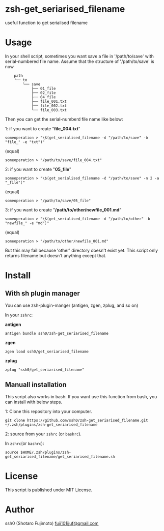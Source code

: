 # zsh-get_seriarised_filename

useful function to get serialised filename

# Usage

In your shell script, sometimes you want save a file in '/path/to/save'
with serial-numbered file name.
Assume that the structure of '/path/to/save' is now

```
    path
    └── to
        └── save
            ├── 01_file
            ├── 02_file
            ├── 04_file
            ├── file_001.txt
            ├── file_002.txt
            └── file_003.txt
```

Then you can get the serial-numberd file name like below:

1: if you want to create "**file_004.txt**"

```
someoperation > "\$(get_serialised_filename -d "/path/to/save" -b "file_" -e "txt")"
```

(equal)

```
someoperation > "/path/to/save/file_004.txt"
```

2: if you want to create "**05_file**"

```
someoperation > "\$(get_serialised_filename -d "/path/to/save" -n 2 -a "_file")"
```

(equal)

```
someoperation > "/path/to/save/05_file"
```

3: if you want to create "**/path/to/other/newfile_001.md**"

```
someoperation > "\$(get_serialised_filename -d "/path/to/other" -b "newfile_" -e "md")"
```

(equal)

```
someoperation > "/path/to/other/newfile_001.md"
```

But this may fail because 'other' directory doesn't exist yet.
This script only returns filename but doesn't anything except that.

# Install

## With sh plugin manager

You can use zsh-plugin-manger (antigen, zgen, zplug, and so on)

In your `zshrc`:

**antigen**

```
antigen bundle ssh0/zsh-get_seriarised_filename
```

**zgen**

```
zgen load ssh0/get_seriarised_filename
```

**zplug**

```
zplug "ssh0/get_seriarised_filename"
```

## Manuall installation

This script also works in bash. If you want use this function from bash,
you can install with below steps.

1: Clone this repository into your computer.

```
git clone https://github.com/ssh0/zsh-get_seriarised_filename.git ~/.zsh/plugins/zsh-get_seriarised_filename
```

2: source from your `zshrc` (or `bashrc`).

In `zshrc`(or `bashrc`):

```
source $HOME/.zsh/plugins/zsh-get_seriarised_filename/get_seriarised_filename.sh
```

# License

This script is published under MIT License.

# Author

ssh0 (Shotaro Fujimoto) <fuji101ijuf@gmail.com>

